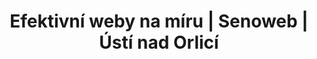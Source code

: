---
layout: "pages/wellness-spa.njk"

title: 'Efektivní weby na míru | Senoweb | Ústí nad Orlicí'
description: 'V Senoweb se specializujeme na tvorbu webových stránek na míru. Nepoužíváme koupené šablony, nástroje pro automatizované budování webů ani nástroje, které by váš web zahlcovali zbytečným kódem a tím vaší stránku zpomalovaly.'
permalink: 'cs/wellness-spa/'

eleventyNavigation:
  key: Wellness & Spa
  parent: Služby a zážitky
  order: 100


landing:
  breadcrumbsHome: Domů
  breadcrumbsCurrent: Wellness

  heading: Wellness & Spa

  mouseIconAlt: Ikona počítačové myši

  imageUrl: /assets/images/wellness/wellness-2.jpg
  imageAlt: Ženy na lehátkách ve wellness Chateau Orlice


serviceInfo:
  heading: Nechte se hýčkat v&nbsp;našem Wellness
  text: Ponořte se do světa luxusního odpočinku v našem wellness & spa centru, kde se snoubí historická atmosféra Chateau Orlice s prvotřídní péčí o vaše tělo i mysl. Každý den můžete objevovat blahodárné účinky hydromasážní vířivky, prohřát se ve finské sauně nebo se osvěžit v ochlazovací sprše.

  items:
    - title: Otevírací doba
      subitems:
        - text: Denně 10:00 - 20:00

    - title: Rezervace
      subitems:
        - text: Alespoň 24 hodin předem

    - title: Dostupnost
      subitems:
        - text: Pro hotelové hosty i veřejnost

    - title: Kontakt
      subitems:
        - text: +420 465 677 720
          url: tel:+420465677720

        - text: recepce@eywan.cz
          url: mailto:recepce@eywan.cz

  imageUrl: /assets/images/wellness/wellness-3.jpg
  imageAlt: Relax zóna v Chateau Orlice

  backgroundAlt: Pozadí s grafikou Chateau Orlice


equipment:
  topper: Vybavení
  heading: Vybavení našeho&nbsp;Wellness

  items:
    - title: Whirpool

      imageUrl: /assets/images/wellness/equipment/whirpool.jpg
      imageAlt: Whirpool výřivka v Chateau Orlice

    - title: Finská sauna

      imageUrl: /assets/images/wellness/equipment/sauna.jpg
      imageAlt: Finská sauna v Chateau Orlice

    - title: Ochlazovna

      imageUrl: /assets/images/wellness/equipment/bucket.jpg
      imageAlt: Ochlazovna v Chateau Orlice

    - title: Relax zóna

      imageUrl: /assets/images/wellness/wellness-3.jpg
      imageAlt: Relax zóna v Chateau Orlice

    - title: Minibar

      imageUrl: /assets/images/wellness/equipment/minibar.jpg
      imageAlt: Minibar v Chateau Orlice

  cta: Ceník služeb


spa:
  topper: Masáže a zábaly
  heading: Terapeutické masáže a&nbsp;blahodárné zábaly
  text: Připravili jsme pro vás komplexní nabídku terapeutických masáží a blahodárných zábalů, které poskytují úlevu tělu a klid mysli. Ať už vás trápí bolesti zad, napětí ve svalech nebo jen potřebujete chvíli pro sebe, naši profesionální maséři jsou připraveni vám pomoci.

  imageUrl: /assets/images/wellness/wellness-4.jpg
  imageAlt: Žena, která si užívá spa proceduru

  backgroundAlt: Pozadí s grafikou Chateau Orlice


pricing:
  topper: Vybavení
  heading: Ceník wellness a&nbsp;spa procedur

  wellness: 
    title: Wellness
    
    hotelGuests: 
      title: Hoteloví hosté

      rows:
      - cells:
        - text: Typ vstupu
        - text: Počet osob
        - text: Doba
        - text: Cena

      - cells:
        - text: Skupina max. 6 osob
        - text: 1-2 os.
        - text: 60 min.
        - text: 650 Kč

      - cells:
        - text: 
        - text: 1-2 os.
        - text: 90 min.
        - text: 750 Kč

      - cells:
        - text: 
        - text: 3-6 os.
        - text: 90 min.
        - text: 1200 Kč

      - cells:
        - text: Doplatek za privát
        - text: 2 os.
        - text: 60 min.
        - text: 550 Kč

    public: 
      title: Veřejnost

      rows:
      - cells:
        - text: Typ vstupu
        - text: Počet osob
        - text: Doba
        - text: Cena

      - cells:
        - text: Skupina max. 6 osob
        - text: 1-2 os.
        - text: 60 min.
        - text: 650 Kč

      - cells:
        - text: 
        - text: 1-2 os.
        - text: 90 min.
        - text: 750 Kč

      - cells:
        - text: 
        - text: 3-6 os.
        - text: 90 min.
        - text: 1400 Kč

      - cells:
        - text: Doplatek za privát
        - text: 2 os.
        - text: 60 min.
        - text: 650 Kč

  massages: 
    title: Masáže

    rows:
      - cells:
        - text: Typ vstupu
        - text: Počet osob
        - text: Doba
        - text: Cena

      - cells:
        - text: Skupina max. 6 osob
        - text: 1-2 os.
        - text: 60 min.
        - text: 650 Kč

      - cells:
        - text: 
        - text: 1-2 os.
        - text: 90 min.
        - text: 750 Kč

      - cells:
        - text: 
        - text: 3-6 os.
        - text: 90 min.
        - text: 1200 Kč

      - cells:
        - text: Doplatek za privát
        - text: 2 os.
        - text: 60 min.
        - text: 550 Kč

  specialWraps:
    title: Speciální zábaly

    rows:
      - cells:
        - text: Typ vstupu
        - text: Počet osob
        - text: Doba
        - text: Cena

      - cells:
        - text: Skupina max. 6 osob
        - text: 1-2 os.
        - text: 60 min.
        - text: 650 Kč

      - cells:
        - text: 
        - text: 1-2 os.
        - text: 90 min.
        - text: 750 Kč

      - cells:
        - text: 
        - text: 3-6 os.
        - text: 90 min.
        - text: 1200 Kč

      - cells:
        - text: Doplatek za privát
        - text: 2 os.
        - text: 60 min.
        - text: 550 Kč
---